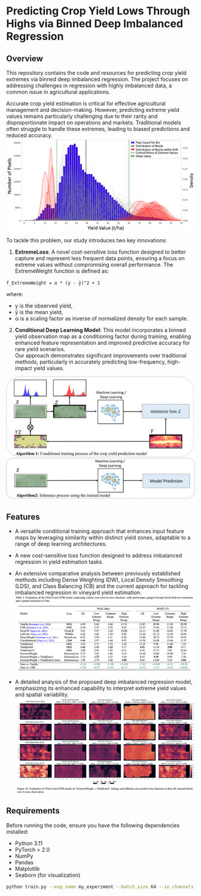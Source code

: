 # Predicting Crop Yield Lows Through Highs via Binned Deep Imbalanced Regression

## Overview

This repository contains the code and resources for predicting crop yield extremes via binned deep imbalanced regression. The project focuses on addressing challenges in regression with highly imbalanced data, a common issue in agricultural applications.  

Accurate crop yield estimation is critical for effective agricultural management and decision-making. However, predicting extreme yield values remains particularly challenging due to their rarity and disproportionate impact on operations and markets. Traditional models often struggle to handle these extremes, leading to biased predictions and reduced accuracy.  
![Figure 1: Illustration of Imbalanced Learning](src/figs/Figure_1.png)  


To tackle this problem, our study introduces two key innovations:  

1. **ExtremeLoss**: A novel cost-sensitive loss function designed to better capture and represent less frequent data points, ensuring a focus on extreme values without compromising overall performance. 
The ExtremeWeight function is defined as:

`f_ExtremeWeight = α * (y - ȳ)^2 + 1`

where:
- y is the observed yield,
- ȳ is the mean yield,
- α is a scaling factor as inverse of normalized density for each sample.

2. **Conditional Deep Learning Model**: This model incorporates a binned yield observation map as a conditioning factor during training, enabling enhanced feature representation and improved predictive accuracy for rare yield scenarios.  
Our approach demonstrates significant improvements over traditional methods, particularly in accurately predicting low-frequency, high-impact yield values. 

![Figure 2: Architecture of the Conditional Deep Learning Model](src/figs/Figure_2.png)  

## Features
- A versatile conditional training approach that enhances input feature maps by leveraging similarity within distinct yield zones, adaptable to a range of deep learning architectures.
- A new cost-sensitive loss function designed to address imbalanced regression in yield estimation tasks. 
- An extensive comparative analysis between previously established methods including Dense Weighting (DW), Local Density Smoothing (LDS), and Class Balancing (CB) and the current approach for tackling imbalanced regression in vineyard yield estimation.
![Figure 3: Model's Performance using various imbalanced learning scenarion on extreme yield values](src/figs/Figure_3.png)  


- A detailed analysis of the proposed deep imbalanced regression model, emphasizing its enhanced capability to interpret extreme yield values and spatial variability.  
![Figure 4: Model's Spatial Variability Performance Learning](src/figs/Figure_4.png) 

## Requirements

Before running the code, ensure you have the following dependencies installed:

- Python 3.11
- PyTorch > 2.0
- NumPy
- Pandas
- Matplotlib
- Seaborn (for visualization)


```bash
python train.py --exp_name my_experiment --batch_size 64 --in_channels 4 --dropout 0.1 --ldsks 10 --ldssigma 8 --alphs 3.9 --betha 4 --lr 0.0001 --wd 0.0001 --epochs 50 --loss mse --reweight dw


